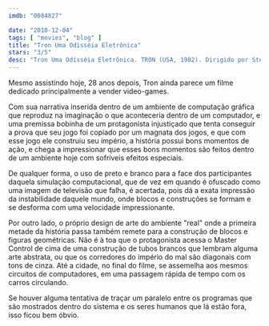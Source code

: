 ```yaml
---
imdb: "0084827"

date: "2010-12-04"
tags: [ "movies", "blog" ]
title: "Tron Uma Odisséia Eletrônica"
stars: "3/5"
desc: "Tron Uma Odisséia Eletrônica. TRON (USA, 1982). Dirigido por Steven Lisberger. Escrito por Steven Lisberger, Steven Lisberger, Bonnie MacBird. Com Jeff Bridges, Bruce Boxleitner, David Warner, Cindy Morgan, Barnard Hughes, Dan Shor, Peter Jurasik, Tony Stephano, Craig Chudy."
---
```

Mesmo assistindo hoje, 28 anos depois, Tron ainda parece um filme dedicado principalmente a vender video-games.

Com sua narrativa inserida dentro de um ambiente de computação gráfica que reproduz na imaginação o que aconteceria dentro de um computador, e uma premissa bobinha de um protagonista injustiçado que tenta conseguir a prova que seu jogo foi copiado por um magnata dos jogos, e que com esse jogo ele construiu seu império, a história possui bons momentos de ação, e chega a impressionar que esses bons momentos são feitos dentro de um ambiente hoje com sofríveis efeitos especiais.

De qualquer forma, o uso de preto e branco para a face dos participantes daquela simulação computacional, que de vez em quando é ofuscado como uma imagem de televisão que falha, é acertada, pois dá a exata impressão da instabilidade daquele mundo, onde blocos e construções se formam e se desforma com uma velocidade impressionante.

Por outro lado, o próprio design de arte do ambiente "real" onde a primeira metade da história passa também remete para a construção de blocos e figuras geométricas. Não é à toa que o protagonista acessa o Master Control de cima de uma construção de tubos brancos que lembram alguma arte abstrata, ou que os corredores do império do mal são diagonais com tons de cinza. Até a cidade, no final do filme, se assemelha aos mesmos circuitos de computadores, em uma passagem rápida de tempo com os carros circulando.

Se houver alguma tentativa de traçar um paralelo entre os programas que são mostrados dentro do sistema e os seres humanos que lá estão fora, isso ficou bem óbvio.


